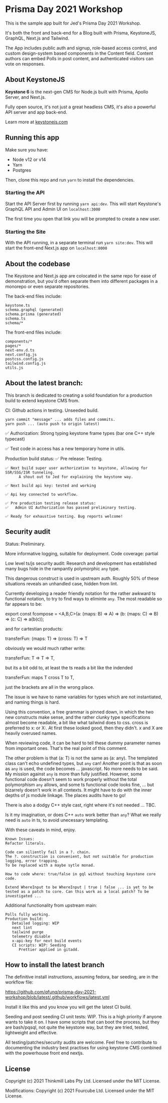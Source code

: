 # Prisma Day 2021 Workshop

This is the sample app built for Jed's Prisma Day 2021 Workshop.

It's both the front and back-end for a Blog built with Prisma, KeystoneJS, GraphQL, Next.js and Tailwind.

The App includes public auth and signup, role-based access control, and custom design-system based components in the Content field. Content authors can embed Polls in post content, and authenticated visitors can vote on responses.

## About KeystoneJS

**Keystone 6** is the next-gen CMS for Node.js built with Prisma, Apollo Server, and Next.js.

Fully open source, it's not just a great headless CMS, it's also a powerful API server and app back-end.

Learn more at [keystonejs.com](https://keystonejs.com)

## Running this app

Make sure you have:

- Node v12 or v14
- Yarn
- Postgres

Then, clone this repo and run `yarn` to install the dependencies.

### Starting the API

Start the API Server first by running `yarn api:dev`. This will start Keystone's GraphQL API and Admin UI on `localhost:3000`

The first time you open that link you will be prompted to create a new user.

### Starting the Site

With the API running, in a separate terminal run `yarn site:dev`. This will start the front-end Next.js app on `localhost:8000`

## About the codebase

The Keystone and Next.js app are colocated in the same repo for ease of demonstration, but you'd often separate them into different packages in a monorepo or even separate repositories.

The back-end files include:

```
keystone.ts
schema.graphql (generated)
schema.prisma (generated)
schema.ts
schema/*
```

The front-end files include:

```
components/*
pages/*
next-env.d.ts
next.config.js
postcss.config.js
tailwind.config.js
utils.js
```



## About the latest branch:

This branch is dedicated to creating a solid foundation for a production build to extend keystone CMS from.

CI: Github actions in testing. Unseeded build.
```
yarn commit "message" ... adds files and commits.
yarn push ... (auto push to origin latest)
```


✅ Authorization: Strong typing keystone frame types (bar one C++ style typecast)

✅ Test code in access has a new temporary home in utils.



Production build status: ✅ Pre release: Testing.

```
✅ Next build super user authorization to keystone, allowing for SSR/SSG/ISR tunneling.
      A shout out to Jed for explaining the keystone way.

✅ Next build api key: tested and working

✅ Api key connected to workflow. 

✅ Pre production testing release status: 
✅   Admin UI Authorization has passed preliminary testing. 

✅ Ready for exhaustive testing. Bug reports welcome!
```

## Security audit
Status: Preliminary.

More informative logging, suitable for deployment.
   Code coverage: partial

Low level ts/js security audit: Research and development has established many bugs hide in the rampantly polymorphic `any` type. 

This dangerous construct is used in upstream auth. Roughly 50% of these situations reveals an unhandled case, hidden from lint. 

Currently developing a reader friendly notation for the rather awkward ts functional notation, to try to find ways to eliminte `any`. The most readable so far appears to be:

export const fcompose = <A,B,C>(a: (maps: B) => A) => (b: (maps: C) => B) => (c: C) => 
   a(b(c));

and for cartestian products:

transferFun: (maps: T) => (cross: T) => T

obviously we would much rather write:

transferFun: T => T => T,

but its a bit odd to, at least the ts reads a bit like the indended

   transferFun: maps T cross T to T, 

just the brackets are all in the wrong place.

The issue is we have to name variables for types which are not instantiated, and naming things is hard. 

Using this convention, a free grammar is pinned down, in which the two new constructs make sense, and the rather clunky type specifications almost become readable, a bit like what tailwind does to css. cross is preferred to x: or X:. At first these looked good, then they didn't. x and X are heavily overused names.

When reviewing code, it can be hard to tell these dummy parameter names from important ones. That's the real point of this comment.

The other problem is that <T>(a: T) is not the same as (a: any). The templated class can't echo undefined types, but `any` can! Another point is that as soon as `any` is used, the code becomes ... javascript. No more needs to be said. My mission against `any` is more than fully justified. However, some functional code doesn't seem to work properly without the total polymorphism `any` allows, and some ts functional code looks fine, ... but bizarrely doesn't work in all contexts. It might have to do with the inner depths of js module linkage. The places audits have to go!

There is also a dodgy C++ style cast, right where it's not needed ... TBC.

Is it my imagination, or does C++ `auto` work better than `any`? What we really need is `auto` in ts, to avoid unecessary templating.

With these caveats in mind, enjoy. 

```
Known Issues:
Refactor literals.

Code can siliently fail in a ?. chain. 
The ?. construction is convenient, but not suitable for production logging, error trapping.
To be replaced with a maybe sytle monad.

How to code where: true/false in gql without touching keystone core code. 

Extend WhereInput to be WhereInput | true | false ... is yet to be tested as a patch to core. Can this work as a local patch? To be investigated ...

```



Additional functionality from upstream main:
```
Polls fully working.
Production build:
   Detailed logging: WIP
   next lint
   tailwind purge
   telemetry disable
   x-api-key for next build events
   CI scripts: WIP: Seeding
      Prettier applied in gitadd.
```

## How to install the latest branch

The definitive install instructions, assuming fedora, bar seeding, are in the workflow file:

   https://github.com/qfunq/prisma-day-2021-workshop/blob/latest/.github/workflows/latest.yml

Install it like this and you know you will get the latest CI build.

Seeding and post seeding CI unit tests: WIP. This is a high priority if anyone wants to take it on.
I have some scripts that can boot the process, but they are bash/pqsql, not quite the keystone way, but they are tried, tested, lightweight and effective.


All testing/patches/security audits are welcome. Feel free to contribute to documenting the industry best practises for using keystone CMS combined with the powerhouse front end nextjs.

## License

Copyright (c) 2021 Thinkmill Labs Pty Ltd. Licensed under the MIT License.

Modifications: Copyright (c) 2021 Fourcube Ltd. Licensed under the MIT License.
